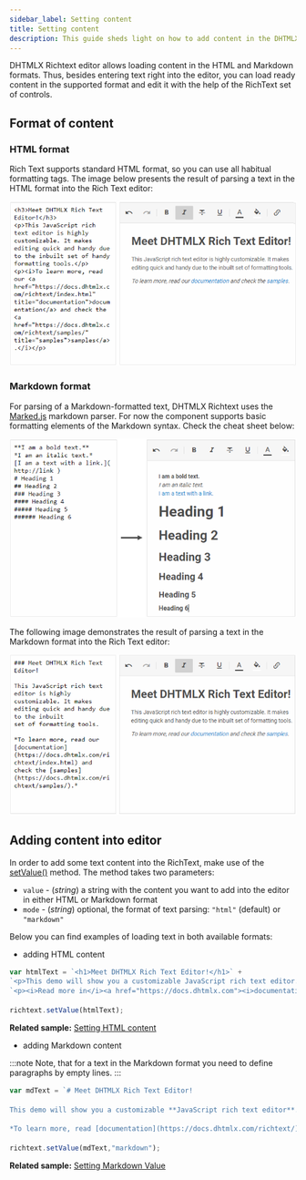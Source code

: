 ```yaml
---
sidebar_label: Setting content
title: Setting content
description: This guide sheds light on how to add content in the DHTMLX Rich Text Editor and display it in HTML and Markdown.
---
```


DHTMLX Richtext editor allows loading content in the HTML and Markdown formats. Thus, besides entering text right into the editor, you can load ready content in the supported format and edit it with the help of the RichText 
set of controls.

Format of content
------------------

### HTML format

Rich Text supports standard HTML format, so you can use all habitual formatting tags. The image below presents the result of parsing a text in the HTML format into the Rich Text editor:

![HTML format](./../assets/html_format.png)

### Markdown format

For parsing of a Markdown-formatted text, DHTMLX Richtext uses the [Marked.js](https://github.com/markedjs/marked) markdown parser.
For now the component supports basic formatting elements of the Markdown syntax. Check the cheat sheet below:

![Markdown cheat sheet](./../assets/markdown_cheatsheet.png)

The following image demonstrates the result of parsing a text in the Markdown format into the Rich Text editor:

![Markdown format](./../assets/markdown_format.png)

Adding content into editor
------------------

In order to add some text content into the RichText, make use of the [setValue()](api/methods.md#setvalue) method. The method takes two parameters:

- `value` - (*string*) a string with the content you want to add into the editor in either HTML or Markdown format
- `mode` - (*string*) optional, the format of text parsing: `"html"` (default) or `"markdown"`

Below you can find examples of loading text in both available formats:

- adding HTML content

~~~js
var htmlText = `<h1>Meet DHTMLX Rich Text Editor!</h1>` +
`<p>This demo will show you a customizable JavaScript rich text editor.</p>` +
`<p><i>Read more in</i><a href="https://docs.dhtmlx.com"><i>documentation</i></a></p>.`

richtext.setValue(htmlText);
~~~

**Related sample:** [Setting HTML content](https://snippet.dhtmlx.com/57v7n2kp)

- adding Markdown content

:::note
Note, that for a text in the Markdown format you need to define paragraphs by empty lines.
:::

~~~js
var mdText = `# Meet DHTMLX Rich Text Editor!

This demo will show you a customizable **JavaScript rich text editor**.

*To learn more, read [documentation](https://docs.dhtmlx.com/richtext/)*.`

richtext.setValue(mdText,"markdown");
~~~

**Related sample:** [Setting Markdown Value](https://snippet.dhtmlx.com/9jf91qn9)


